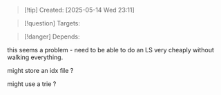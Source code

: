 
>[!tip] Created: [2025-05-14 Wed 23:11]

>[!question] Targets: 

>[!danger] Depends: 

this seems a problem - need to be able to do an LS very cheaply without walking everything.

might store an idx file ?

might use a trie ?
